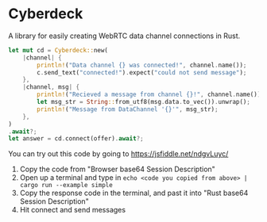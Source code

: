 # Cyberdeck
A library for easily creating WebRTC data channel connections in Rust.

```rust
let mut cd = Cyberdeck::new(
    |channel| {
        println!("Data channel {} was connected!", channel.name());
        c.send_text("connected!").expect("could not send message");
    },
    |channel, msg| {
        println!("Recieved a message from channel {}!", channel.name());
        let msg_str = String::from_utf8(msg.data.to_vec()).unwrap();
        println!("Message from DataChannel '{}'", msg_str);
    },
)
.await?;
let answer = cd.connect(offer).await?;
```

You can try out this code by going to https://jsfiddle.net/ndgvLuyc/

1. Copy the code from "Browser base64 Session Description"
2. Open up a terminal and type in `echo <code you copied from above> | cargo run --example simple`
3. Copy the response code in the terminal, and past it into "Rust base64 Session Description"
4. Hit connect and send messages
